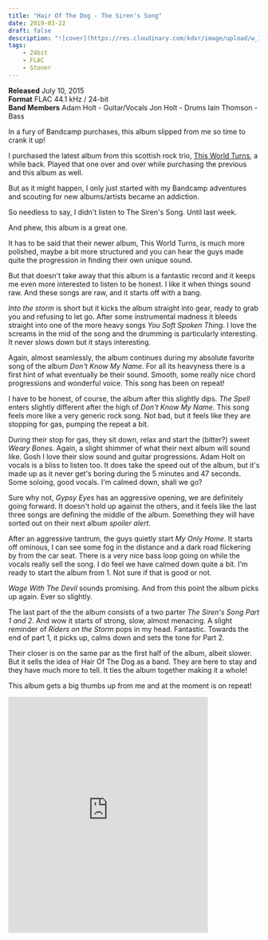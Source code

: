 ```yaml
---
title: "Hair Of The Dog - The Siren's Song"
date: 2019-03-22
draft: false
description: "![cover](https://res.cloudinary.com/kdvr/image/upload/w_100,ar_1:1,c_fill,g_auto,e_art:hokusai/v1553270929/Covers/a3447869889_16.jpg) In a fury of Bandcamp purchases, this album slipped from me so time to crank it up!"
tags:
    - 24bit
    - FLAC
    - Stoner
---
```


**Released** July 10, 2015<br />
**Format** FLAC 44.1 kHz / 24-bit<br />
**Band Members**
Adam Holt - Guitar/Vocals
Jon Holt - Drums
Iain Thomson - Bass

In a fury of Bandcamp purchases, this album slipped from me so time to crank it up!

I purchased the latest album from this scottish rock trio, [This World Turns](https://hairofthedog.bandcamp.com/album/this-world-turns), a while back. Played that one over and over while purchasing the previous and this album as well.

But as it might happen, I only just started with my Bandcamp adventures and scouting for new albums/artists became an addiction.

So needless to say, I didn't listen to The Siren's Song. Until last week.

And phew, this album is a great one.

It has to be said that their newer album, This World Turns, is much more polished, maybe a bit more structured and you can hear the guys made quite the progression in finding their own unique sound.

But that doesn't take away that this album is a fantastic record and it keeps me even more interested to listen to be honest. I like it when things sound raw. And these songs are raw, and it starts off with a bang.

*Into the storm* is short but it kicks the album straight into gear, ready to grab you and refusing to let go. After some instrumental madness it bleeds straight into one of the more heavy songs *You Soft Spoken Thing*. I love the screams in the mid of the song and the drumming is particularly interesting. It never slows down but it stays interesting.

Again, almost seamlessly, the album continues during my absolute favorite song of the album *Don't Know My Name*. For all its heavyness there is a first hint of what eventually be their sound. Smooth, some really nice chord progressions and wonderful voice. This song has been on repeat!

I have to be honest, of course, the album after this slightly dips. *The Spell* enters slightly different after the high of *Don't Know My Name*. This song feels more like a very generic rock song. Not bad, but it feels like they are stopping for gas, pumping the repeat a bit.

During their stop for gas, they sit down, relax and start the (bitter?) sweet *Weary Bones*. Again, a slight shimmer of what their next album will sound like. Gosh I love their slow sound and guitar progressions. Adam Holt on vocals is a bliss to listen too. It does take the speed out of the album, but it's made up as it never get's boring during the 5 minutes and 47 seconds. Some soloing, good vocals. I'm calmed down, shall we go?

Sure why not, *Gypsy Eyes* has an aggressive opening, we are definitely going forward. It doesn't hold up against the others, and it feels like the last three songs are defining the middle of the album. Something they will have sorted out on their next album *spoiler alert*.

After an aggressive tantrum, the guys quietly start *My Only Home*. It starts off ominous, I can see some fog in the distance and a dark road flickering by from the car seat. There is a very nice bass loop going on while the vocals really sell the song. I do feel we have calmed down quite a bit. I'm ready to start the album from 1. Not sure if that is good or not.

*Wage With The Devil* sounds promising. And from this point the album picks up again. Ever so slightly.

The last part of the the album consists of a two parter *The Siren's Song Part 1 and 2*. And wow it starts of strong, slow, almost menacing. A slight reminder of *Riders on the Storm* pops in my head. Fantastic. Towards the end of part 1, it picks up, calms down and sets the tone for Part 2.

Their closer is on the same par as the first half of the album, albeit slower. But it sells the idea of Hair Of The Dog as a band. They are here to stay and they have much more to tell. It ties the album together making it a whole!

This album gets a big thumbs up from me and at the moment is on repeat!



<iframe style="border: 0; width: 400px; height: 472px;" src="https://bandcamp.com/EmbeddedPlayer/album=3671582069/size=large/bgcol=333333/linkcol=9a64ff/artwork=small/transparent=true/" seamless><a href="http://hairofthedog.bandcamp.com/album/the-sirens-song">The Siren&#39;s Song by Hair Of The Dog</a></iframe>